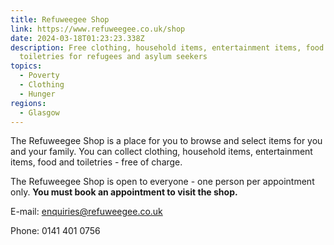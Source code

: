 ```yaml
---
title: Refuweegee Shop
link: https://www.refuweegee.co.uk/shop
date: 2024-03-18T01:23:23.338Z
description: Free clothing, household items, entertainment items, food and
  toiletries for refugees and asylum seekers
topics:
  - Poverty
  - Clothing
  - Hunger
regions:
  - Glasgow
---
```

The Refuweegee Shop is a place for you to browse and select items for you and your family. You can collect clothing, household items, entertainment items, food and toiletries - free of charge.

The Refuweegee Shop is open to everyone - one person per appointment only. **You must book an appointment to visit the shop.**

E-mail: enquiries@refuweegee.co.uk

Phone: 0141 401 0756
